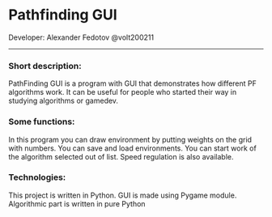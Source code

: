 # Pathfinding GUI
Developer: Alexander Fedotov @volt200211
___
### Short description:
PathFinding GUI is a program with GUI that demonstrates how different PF algorithms work. It can be useful for people who started their way in studying algorithms or gamedev.
### Some functions:
In this program you can draw environment by putting weights on the grid with numbers. You can save and load environments. You can start work of the algorithm selected out of list. Speed regulation is also available.
### Technologies:
This project is written in Python. GUI is made using Pygame module. Algorithmic part is written in pure Python 
